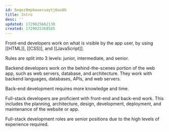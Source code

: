 ```yaml
---
id: 6eqez8mpkwuecuaytj6uo8b
title: Intro
desc: ''
updated: 1729025662138
created: 1729025368585
---
```

Front-end developers work on what is visible by the app user, by using [[HTML]], [[CSS]], and [[JavaScript]].

Rules are split into 3 levels: junior, intermediate, and senior.

Backend developers work on the behind-the-scenes portion of the web app, such as web servers, database, and architecture. They work with backend languages, databases, APIs, and web servers.

Back-end development requires more knowledge and time.

Full-stack developers are proficient with front-end and back-end work. This includes the planning, architecture, design, development, deployment, and maintenance of the website or app.

Full-stack development roles are senior positions due to the high levels of experience required.

